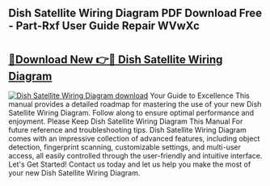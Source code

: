 ## Dish Satellite Wiring Diagram PDF Download Free - Part-Rxf User Guide Repair WVwXc

# <h2><a href="http://dfp9pj.blite.top/?on=Dish+Satellite+Wiring+Diagram">🔗Download New 👉🔴 Dish Satellite Wiring Diagram</a></h2>

[![Dish Satellite Wiring Diagram download](https://i.imgur.com/lujVjoI.png)](http://dfp9pj.blite.top/?on=Dish+Satellite+Wiring+Diagram)
Your Guide to Excellence This manual provides a detailed roadmap for mastering the use of your new Dish Satellite Wiring Diagram. Follow along to ensure optimal performance and enjoyment. Please Keep Dish Satellite Wiring Diagram This Manual For future reference and troubleshooting tips. Dish Satellite Wiring Diagram comes with an impressive collection of advanced features, including object detection, fingerprint scanning, customizable settings, and multi-user access, all easily controlled through the user-friendly and intuitive interface. Let's Get Started! Contact us today and let us help you make the most of your new Dish Satellite Wiring Diagram.
